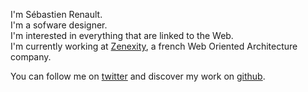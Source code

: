 <!-- ![avatar](http://www.gravatar.com/avatar/37a4f3c85d56f03864c98dd0a9c61a1a?s=300&d=blank) -->

I'm Sébastien Renault.  
I'm a sofware designer.  
I'm interested in everything that are linked to the Web.  
I'm currently working at [Zenexity](http://zenexity.com), a french Web Oriented Architecture company.  

You can follow me on [twitter](http://twitter.com/srenaultcontact) and discover my work on [github](http://github.com/srenault).
